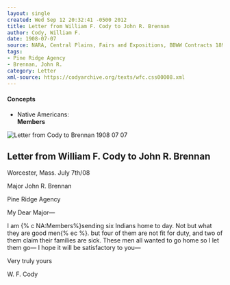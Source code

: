 ```yaml
---
layout: single
created: Wed Sep 12 20:32:41 -0500 2012
title: Letter from William F. Cody to John R. Brennan
author: Cody, William F.
date: 1908-07-07
source: NARA, Central Plains, Fairs and Expositions, BBWW Contracts 1891-1895
tags:
- Pine Ridge Agency
- Brennan, John R.
category: Letter
xml-source: https://codyarchive.org/texts/wfc.css00008.xml
---
```

<div class="concepts">
    <h4>Concepts</h4>
    <div class="keywords">
        <ul>
            <li>
                <span title="NA:Members" style="background-color: transparent;">
                    <a title="NA:Members" onmouseover="highlightSpan(this.getAttribute('title'))">
                        Native Americans:
                        <br />
                        <strong>Members</strong>
                    </a>  
                </span>
            </li>
        </ul>
    </div>
</div>

![Letter from Cody to Brennan 1908 07 07](https://codyarchive.org/figures/250/wfc.css00008_img_0.jpg "Letter from Cody to Brennan 1908 07 07")

## Letter from William F. Cody to John R. Brennan

Worcester, Mass. July 7th/08

Major John R. Brennan

Pine Ridge Agency

My Dear Major—

I am {% c NA:Members%}sending six Indians home to day. Not but what they are good men{% ec %}. but four of them are not fit for duty, and two of them claim their families are sick. These men all wanted to go home so I let them go— I hope it will be satisfactory to you—

Very truly yours

W. F. Cody